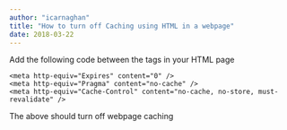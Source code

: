 ```yaml
---
author: "icarnaghan"
title: "How to turn off Caching using HTML in a webpage"
date: 2018-03-22
---
```


Add the following code between the <head> tags in your HTML page

```
<meta http-equiv="Expires" content="0" />
<meta http-equiv="Pragma" content="no-cache" />
<meta http-equiv="Cache-Control" content="no-cache, no-store, must-revalidate" />
```

The above should turn off webpage caching
